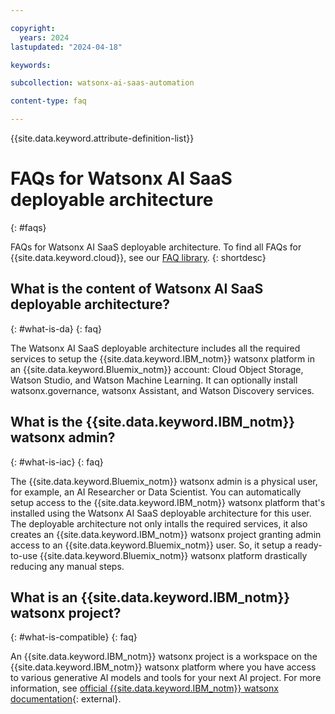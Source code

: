```yaml
---

copyright:
  years: 2024
lastupdated: "2024-04-18"

keywords:

subcollection: watsonx-ai-saas-automation

content-type: faq

---
```


{{site.data.keyword.attribute-definition-list}}

# FAQs for Watsonx AI SaaS deployable architecture
{: #faqs}

FAQs for Watsonx AI SaaS deployable architecture. To find all FAQs for {{site.data.keyword.cloud}}, see our [FAQ library](/docs/faqs).
{: shortdesc}

## What is the content of Watsonx AI SaaS deployable architecture?
{: #what-is-da}
{: faq}

The Watsonx AI SaaS deployable architecture includes all the required services to setup the {{site.data.keyword.IBM_notm}} watsonx platform in an {{site.data.keyword.Bluemix_notm}} account: Cloud Object Storage, Watson Studio, and Watson Machine Learning. It can optionally install watsonx.governance, watsonx Assistant, and Watson Discovery services.

## What is the {{site.data.keyword.IBM_notm}} watsonx admin?
{: #what-is-iac}
{: faq}

The {{site.data.keyword.Bluemix_notm}} watsonx admin is a physical user, for example, an AI Researcher or Data Scientist. You can automatically setup access to the {{site.data.keyword.IBM_notm}} watsonx platform that's installed using the Watsonx AI SaaS deployable architecture for this user. The deployable architecture not only intalls the required services, it also creates an {{site.data.keyword.IBM_notm}} watsonx project granting admin access to an {{site.data.keyword.Bluemix_notm}} user. So, it setup a ready-to-use {{site.data.keyword.Bluemix_notm}} watsonx platform drastically reducing
any manual steps.

## What is an {{site.data.keyword.IBM_notm}} watsonx project?
{: #what-is-compatible}
{: faq}

An {{site.data.keyword.IBM_notm}} watsonx project is a workspace on the {{site.data.keyword.IBM_notm}} watsonx platform where you have access to various generative AI models and tools for your next AI project. For more information, see [official {{site.data.keyword.IBM_notm}} watsonx documentation](https://dataplatform.cloud.ibm.com/docs/content/wsj/manage-data/manage-projects.html?context=wx&audience=wdp){: external}.
